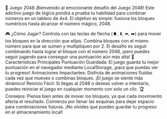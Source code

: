 🧩 Juego 2048
¡Bienvenido al emocionante desafío del Juego 2048! Este adictivo juego de lógica pondrá a prueba tu habilidad para combinar números en un tablero de 4x4. El objetivo es simple: fusiona los bloques numéricos hasta alcanzar el número mágico, 2048.

🎮 ¿Cómo Jugar?
Controla con las teclas de flecha (⬆️, ⬇️, ⬅️, ➡️) para mover los bloques en la dirección que elijas.
Combina bloques con el mismo número para que se sumen y multipliquen por 2.
El desafío es seguir combinando hasta lograr el bloque con el número 2048, ¡pero puedes seguir jugando para conseguir una puntuación aún más alta!
🚀 Características Principales
Puntuación Guardada: El juego guarda tu mejor puntuación en el navegador mediante LocalStorage, ¡para que puedas ver tu progreso!
Animaciones Impactantes: Disfruta de animaciones fluidas cada vez que mueves o combinas bloques. ¡El juego se siente más dinámico!
Reinicio Fácil: Si llegas al 2048 o deseas volver a intentarlo, puedes reiniciar el juego en cualquier momento con solo un clic.
🏆 Consejos:
Piensa bien antes de mover los bloques, ya que cada movimiento afecta el resultado.
Comienza por llenar las esquinas para dejar espacio para combinaciones futuras.
¡No olvides que puedes guardar tu progreso en el almacenamiento local!
